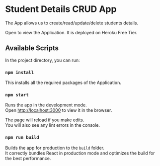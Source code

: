 # Student Details CRUD App

The App allows us to create/read/update/delete students details.

Open []() to view the Application. It is deployed on Heroku Free Tier.

## Available Scripts

In the project directory, you can run:
### `npm install`
This installs all the required packages of the Application.

### `npm start`

Runs the app in the development mode.\
Open [http://localhost:3000](http://localhost:3000) to view it in the browser.

The page will reload if you make edits.\
You will also see any lint errors in the console.

### `npm run build`

Builds the app for production to the `build` folder.\
It correctly bundles React in production mode and optimizes the build for the best performance.
